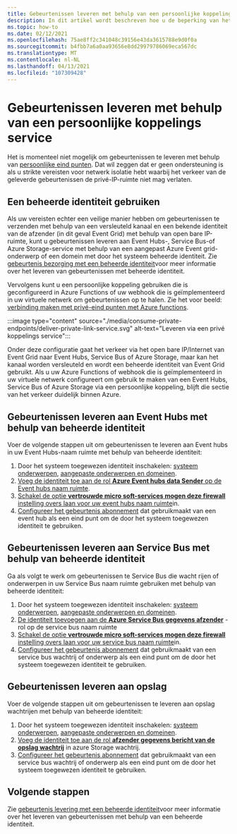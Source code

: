 ```yaml
---
title: Gebeurtenissen leveren met behulp van een persoonlijke koppelings service
description: In dit artikel wordt beschreven hoe u de beperking van het gebruik van een persoonlijke koppelings service kunt omzeilen.
ms.topic: how-to
ms.date: 02/12/2021
ms.openlocfilehash: 75ae8ff2c341048c39156e43da3615788e9d0f0a
ms.sourcegitcommit: b4fbb7a6a0aa93656e8dd29979786069eca567dc
ms.translationtype: MT
ms.contentlocale: nl-NL
ms.lasthandoff: 04/13/2021
ms.locfileid: "107309428"
---
```

# <a name="deliver-events-using-private-link-service"></a>Gebeurtenissen leveren met behulp van een persoonlijke koppelings service
Het is momenteel niet mogelijk om gebeurtenissen te leveren met behulp van [persoonlijke eind punten](../private-link/private-endpoint-overview.md). Dat wil zeggen dat er geen ondersteuning is als u strikte vereisten voor netwerk isolatie hebt waarbij het verkeer van de geleverde gebeurtenissen de privé-IP-ruimte niet mag verlaten. 

## <a name="use-managed-identity"></a>Een beheerde identiteit gebruiken
Als uw vereisten echter een veilige manier hebben om gebeurtenissen te verzenden met behulp van een versleuteld kanaal en een bekende identiteit van de afzender (in dit geval Event Grid) met behulp van open bare IP-ruimte, kunt u gebeurtenissen leveren aan Event Hubs-, Service Bus-of Azure Storage-service met behulp van een aangepast Azure Event grid-onderwerp of een domein met door het systeem beheerde identiteit. Zie [gebeurtenis bezorging met een beheerde identiteit](managed-service-identity.md)voor meer informatie over het leveren van gebeurtenissen met beheerde identiteit. 

Vervolgens kunt u een persoonlijke koppeling gebruiken die is geconfigureerd in Azure Functions of uw webhook die is geïmplementeerd in uw virtuele netwerk om gebeurtenissen op te halen. Zie het voor beeld: [verbinding maken met privé-eind punten met Azure functions](/samples/azure-samples/azure-functions-private-endpoints/connect-to-private-endpoints-with-azure-functions/).


:::image type="content" source="./media/consume-private-endpoints/deliver-private-link-service.svg" alt-text="Leveren via een privé koppelings service":::


Onder deze configuratie gaat het verkeer via het open bare IP/Internet van Event Grid naar Event Hubs, Service Bus of Azure Storage, maar kan het kanaal worden versleuteld en wordt een beheerde identiteit van Event Grid gebruikt. Als u uw Azure Functions of webhook die is geïmplementeerd in uw virtuele netwerk configureert om gebruik te maken van een Event Hubs, Service Bus of Azure Storage via een persoonlijke koppeling, blijft die sectie van het verkeer duidelijk binnen Azure.

## <a name="deliver-events-to-event-hubs-using-managed-identity"></a>Gebeurtenissen leveren aan Event Hubs met behulp van beheerde identiteit
Voer de volgende stappen uit om gebeurtenissen te leveren aan Event hubs in uw Event Hubs-naam ruimte met behulp van beheerde identiteit:

1. Door het systeem toegewezen identiteit inschakelen: [systeem onderwerpen](enable-identity-system-topics.md), [aangepaste onderwerpen en domeinen](enable-identity-custom-topics-domains.md).  
1. [Voeg de identiteit toe aan de rol **Azure Event hubs data Sender** op de Event hubs naam ruimte](../event-hubs/authenticate-managed-identity.md#to-assign-azure-roles-using-the-azure-portal).
1. [Schakel de optie **vertrouwde micro soft-services mogen deze firewall** instelling overs laan voor uw event hubs naam ruimte](../event-hubs/event-hubs-service-endpoints.md#trusted-microsoft-services)in. 
1. [Configureer het gebeurtenis abonnement](managed-service-identity.md#create-event-subscriptions-that-use-an-identity) dat gebruikmaakt van een event hub als een eind punt om de door het systeem toegewezen identiteit te gebruiken.

## <a name="deliver-events-to-service-bus-using-managed-identity"></a>Gebeurtenissen leveren aan Service Bus met behulp van beheerde identiteit
Ga als volgt te werk om gebeurtenissen te Service Bus die wacht rijen of onderwerpen in uw Service Bus naam ruimte gebruiken met behulp van beheerde identiteit:

1. Door het systeem toegewezen identiteit inschakelen: [systeem onderwerpen](enable-identity-system-topics.md), [aangepaste onderwerpen en domeinen](enable-identity-custom-topics-domains.md). 
1. [De identiteit toevoegen aan de **Azure Service Bus gegevens afzender**](../service-bus-messaging/service-bus-managed-service-identity.md#azure-built-in-roles-for-azure-service-bus) -rol op de service bus naam ruimte
1. [Schakel de optie **vertrouwde micro soft-services mogen deze firewall** instelling overs laan voor uw service bus naam ruimte](../service-bus-messaging/service-bus-service-endpoints.md#trusted-microsoft-services)in. 
1. [Configureer het gebeurtenis abonnement](managed-service-identity.md) dat gebruikmaakt van een service bus wachtrij of onderwerp als een eind punt om de door het systeem toegewezen identiteit te gebruiken.

## <a name="deliver-events-to-storage"></a>Gebeurtenissen leveren aan opslag 
Voer de volgende stappen uit om gebeurtenissen te leveren aan opslag wachtrijen met behulp van beheerde identiteit:

1. Door het systeem toegewezen identiteit inschakelen: [systeem onderwerpen](enable-identity-system-topics.md), [aangepaste onderwerpen en domeinen](enable-identity-custom-topics-domains.md). 
1. [Voeg de identiteit toe aan de rol **afzender gegevens bericht van de opslag wachtrij**](../storage/common/storage-auth-aad-rbac-portal.md) in azure Storage wachtrij.
1. [Configureer het gebeurtenis abonnement](managed-service-identity.md#create-event-subscriptions-that-use-an-identity) dat gebruikmaakt van een service bus wachtrij of onderwerp als een eind punt om de door het systeem toegewezen identiteit te gebruiken.


## <a name="next-steps"></a>Volgende stappen
Zie [gebeurtenis levering met een beheerde identiteit](managed-service-identity.md)voor meer informatie over het leveren van gebeurtenissen met behulp van een beheerde identiteit. 
